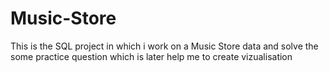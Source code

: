 # Music-Store
This is the SQL project in which i work on a Music Store data and solve the some practice question which is later help me to create vizualisation

